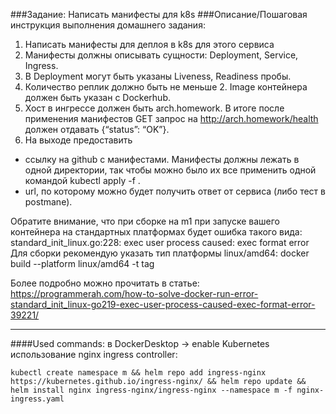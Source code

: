 ###Задание:
Написать манифесты для k8s
###Описание/Пошаговая инструкция выполнения домашнего задания:
1. Написать манифесты для деплоя в k8s для этого сервиса
2. Манифесты должны описывать сущности: Deployment, Service, Ingress. 
3. В Deployment могут быть указаны Liveness, Readiness пробы.
4. Количество реплик должно быть не меньше 2. Image контейнера должен быть указан с Dockerhub. 
5. Хост в ингрессе должен быть arch.homework. В итоге после применения манифестов GET запрос на http://arch.homework/health должен отдавать {“status”: “OK”}. 
6. На выходе предоставить 
- ссылку на github c манифестами. Манифесты должны лежать в одной директории, так чтобы можно было их все применить одной командой kubectl apply -f . 
- url, по которому можно будет получить ответ от сервиса (либо тест в postmanе).

Обратите внимание, что при сборке на m1 при запуске вашего контейнера на стандартных платформах будет ошибка такого вида:
standard_init_linux.go:228: exec user process caused: exec format error
Для сборки рекомендую указать тип платформы linux/amd64:
docker build --platform linux/amd64 -t tag

Более подробно можно прочитать в статье: https://programmerah.com/how-to-solve-docker-run-error-standard_init_linux-go219-exec-user-process-caused-exec-format-error-39221/
***
####Used commands:
в DockerDesktop -> enable Kubernetes
использование nginx ingress controller:

    kubectl create namespace m && helm repo add ingress-nginx https://kubernetes.github.io/ingress-nginx/ && helm repo update && helm install nginx ingress-nginx/ingress-nginx --namespace m -f nginx-ingress.yaml
